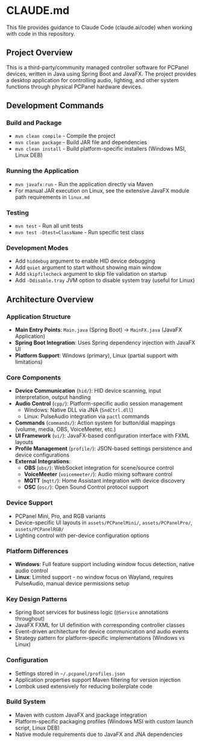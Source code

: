 # CLAUDE.md

This file provides guidance to Claude Code (claude.ai/code) when working with code in this repository.

## Project Overview

This is a third-party/community managed controller software for PCPanel devices, written in Java using Spring Boot and JavaFX. The project provides a desktop application for controlling audio, lighting, and other system functions through physical PCPanel hardware devices.

## Development Commands

### Build and Package
- `mvn clean compile` - Compile the project
- `mvn clean package` - Build JAR file and dependencies
- `mvn clean install` - Build platform-specific installers (Windows MSI, Linux DEB)

### Running the Application
- `mvn javafx:run` - Run the application directly via Maven
- For manual JAR execution on Linux, see the extensive JavaFX module path requirements in `linux.md`

### Testing
- `mvn test` - Run all unit tests
- `mvn test -Dtest=ClassName` - Run specific test class

### Development Modes
- Add `hiddebug` argument to enable HID device debugging
- Add `quiet` argument to start without showing main window
- Add `skipfilecheck` argument to skip file validation on startup
- Add `-Ddisable.tray` JVM option to disable system tray (useful for Linux)

## Architecture Overview

### Application Structure
- **Main Entry Points**: `Main.java` (Spring Boot) → `MainFX.java` (JavaFX Application)
- **Spring Boot Integration**: Uses Spring dependency injection with JavaFX UI
- **Platform Support**: Windows (primary), Linux (partial support with limitations)

### Core Components
- **Device Communication** (`hid/`): HID device scanning, input interpretation, output handling
- **Audio Control** (`cpp/`): Platform-specific audio session management
  - Windows: Native DLL via JNA (`SndCtrl.dll`)
  - Linux: PulseAudio integration via `pactl` commands
- **Commands** (`commands/`): Action system for button/dial mappings (volume, media, OBS, VoiceMeeter, etc.)
- **UI Framework** (`ui/`): JavaFX-based configuration interface with FXML layouts
- **Profile Management** (`profile/`): JSON-based settings persistence and device configurations
- **External Integrations**:
  - **OBS** (`obs/`): WebSocket integration for scene/source control
  - **VoiceMeeter** (`voicemeeter/`): Audio mixing software control
  - **MQTT** (`mqtt/`): Home Assistant integration with device discovery
  - **OSC** (`osc/`): Open Sound Control protocol support

### Device Support
- PCPanel Mini, Pro, and RGB variants
- Device-specific UI layouts in `assets/PCPanelMini/`, `assets/PCPanelPro/`, `assets/PCPanelRGB/`
- Lighting control with per-device configuration options

### Platform Differences
- **Windows**: Full feature support including window focus detection, native audio control
- **Linux**: Limited support - no window focus on Wayland, requires PulseAudio, manual device permissions setup

### Key Design Patterns
- Spring Boot services for business logic (`@Service` annotations throughout)
- JavaFX FXML for UI definition with corresponding controller classes
- Event-driven architecture for device communication and audio events
- Strategy pattern for platform-specific implementations (Windows vs Linux)

### Configuration
- Settings stored in `~/.pcpanel/profiles.json`
- Application properties support Maven filtering for version injection
- Lombok used extensively for reducing boilerplate code

### Build System
- Maven with custom JavaFX and jpackage integration
- Platform-specific packaging profiles (Windows MSI with custom launch script, Linux DEB)
- Native module requirements due to JavaFX and JNA dependencies